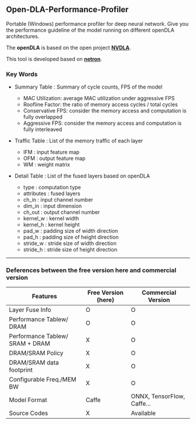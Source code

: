 ## Open-DLA-Performance-Profiler

Portable (Windows) performance profiler for deep neural network. Give you the performance guideline of the model running on different openDLA architectures.

The **openDLA** is based on the open project [**NVDLA**](http://nvdla.org/index.html).

This tool is developed based on [**netron**](https://github.com/lutzroeder/netron).

### Key Words
- Summary Table :  Summary of cycle counts, FPS of the model
  - MAC Utilization: average MAC utilization under aggressive FPS
  - Roofline Factor: the ratio of memory access cycles / total cycles
  - Conservative FPS: consider the memory access and computation is fully overlapped 
  - Aggressive FPS: consider the memory access and computation is fully interleaved

- Traffic Table : List of the memory traffic of each layer
  - IFM	: input feature map
  - OFM	: output feature map
  - WM : weight matrix

- Detail Table : List of the fused layers based on openDLA
  - type	:  computation type
  - attributes	: 	fused layers
  - ch_in	: input channel number
  - dim_in	: 	input dimension
  - ch_out	: 	output channel number
  - kernel_w	: 	kernel width
  - kernel_h	: 	kernel height
  - pad_w	: padding size of width direction
  - pad_h	: padding size of height direction
  - stride_w	:  stride size of width direction
  - stride_h	:  stride size of height direction
  
  
---------------------------------

### Deferences between the free version here and commercial version

| Features | Free Version (here) | Commercial Version |
| ------   | -----------  | ------------------ |
| Layer Fuse Info  | O | O |
| Performance Tablew/ DRAM          | O | O |
| Performance Tablew/ SRAM + DRAM   | X | O |
| DRAM/SRAM Policy | X | O |
| DRAM/SRAM data footprint | X | O |
| Configurable Freq./MEM BW | X | O |
| Model Format | Caffe | ONNX, TensorFlow, Caffe...|
| Source Codes | X | Available |
